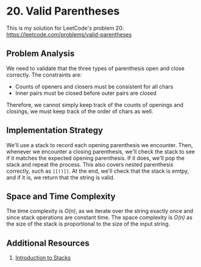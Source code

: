# 20. Valid Parentheses
This is my solution for LeetCode's problem 20: https://leetcode.com/problems/valid-parentheses

## Problem Analysis
We need to validate that the three types of parenthesis open and close correctly. The constraints are:
* Counts of openers and closers must be consistent for all chars
* Inner pairs must be closed before outer pairs are closed

Therefore, we cannot simply keep track of the counts of openings and closings, we must keep track of the order of chars as well.

## Implementation Strategy
We'll use a stack to record each opening parenthesis we encounter. Then, whenever we encounter a closing parenthesis, we'll check the stack to see if it matches the expected opening parenthesis. If it does, we'll pop the stack and repeat the process. This also covers nested parenthesis correctly, such as `[[()]]`. At the end, we'll check that the stack is emtpy, and if it is, we return that the string is valid.

## Space and Time Complexity
The time complexity is *O(n)*, as we iterate over the string exactly once and since stack operations are constant time. The space complexity is *O(n)* as the size of the stack is proportional to the size of the input string.

## Additional Resources
1. [Introduction to Stacks](https://bytethisstore.com/articles/pg/intro-to-stacks)